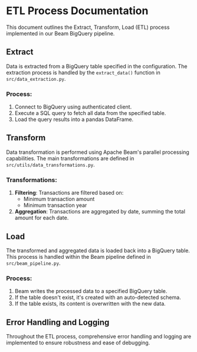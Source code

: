 # ETL Process Documentation

This document outlines the Extract, Transform, Load (ETL) process implemented in our Beam BigQuery pipeline.

## Extract

Data is extracted from a BigQuery table specified in the configuration. The extraction process is handled by the `extract_data()` function in `src/data_extraction.py`.

### Process:
1. Connect to BigQuery using authenticated client.
2. Execute a SQL query to fetch all data from the specified table.
3. Load the query results into a pandas DataFrame.

## Transform

Data transformation is performed using Apache Beam's parallel processing capabilities. The main transformations are defined in `src/utils/data_transformations.py`.

### Transformations:
1. **Filtering**: Transactions are filtered based on:
   - Minimum transaction amount
   - Minimum transaction year
2. **Aggregation**: Transactions are aggregated by date, summing the total amount for each date.

## Load

The transformed and aggregated data is loaded back into a BigQuery table. This process is handled within the Beam pipeline defined in `src/beam_pipeline.py`.

### Process:
1. Beam writes the processed data to a specified BigQuery table.
2. If the table doesn't exist, it's created with an auto-detected schema.
3. If the table exists, its content is overwritten with the new data.

## Error Handling and Logging

Throughout the ETL process, comprehensive error handling and logging are implemented to ensure robustness and ease of debugging.
